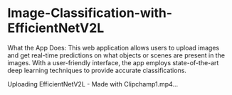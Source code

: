 # Image-Classification-with-EfficientNetV2L
What the App Does: This web application allows users to upload images and get real-time predictions on what objects or scenes are present in the images. With a user-friendly interface, the app employs state-of-the-art deep learning techniques to provide accurate classifications.


Uploading EfficientNetV2L - Made with Clipchamp1.mp4…

